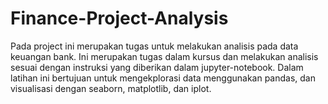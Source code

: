 # Finance-Project-Analysis

Pada project ini merupakan tugas untuk melakukan analisis pada data keuangan bank. Ini merupakan tugas dalam kursus dan melakukan analisis sesuai dengan instruksi yang diberikan dalam jupyter-notebook. Dalam latihan ini bertujuan untuk mengekplorasi data menggunakan pandas, dan visualisasi dengan seaborn, matplotlib, dan iplot. 
